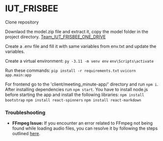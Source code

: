 # IUT_FRISBEE


Clone repository

Downlaod the model.zip file and extract it, copy the model folder in the project directory.
[Team_IUT_FRISBEE_ONE_DRIVE](https://iutdhaka-my.sharepoint.com/:f:/g/personal/rafihassan_iut-dhaka_edu/EnaPmHUz0S9PidqCe60lp-EBFKEktdRZknUS70BmASLB4g?e=ysmI2f)



Create a  .env file and fill it with same variables from env.txt and update the variables.

Create a virtual environment:
`py -3.11 -m venv env`
`env\Scripts\activate`

Run these commands:
`pip install -r requirements.txt`
`uvicorn app.main:app`

For frontend go to the 'client/meeting_minute-app/' directory and run `npm i`. After installing dependencies run `npm start`.
You have to install node.js before starting the app and install the following libraries:
`npm install bootstrap`
`npm install react-spinners`
`npm install react-markdown`


### Troubleshooting

- **FFmpeg Issue:**
  If you encounter an error related to FFmpeg not being found while loading audio files, you can resolve it by following the steps outlined [here](https://discuss.huggingface.co/t/audio-classification-pipeline-valueerror-ffmpeg-was-not-found-but-is-required-to-load-audio-files-from-filename/16137/7).
